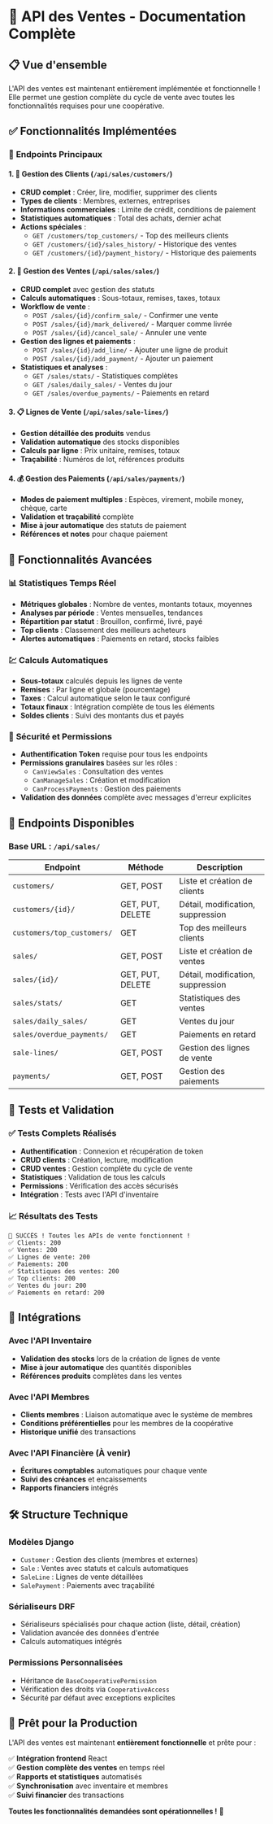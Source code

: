 # 🛒 API des Ventes - Documentation Complète

## 📋 Vue d'ensemble

L'API des ventes est maintenant entièrement implémentée et fonctionnelle ! Elle permet une gestion complète du cycle de vente avec toutes les fonctionnalités requises pour une coopérative.

## ✅ Fonctionnalités Implémentées

### 🎯 **Endpoints Principaux**

#### 1. **👥 Gestion des Clients** (`/api/sales/customers/`)
- **CRUD complet** : Créer, lire, modifier, supprimer des clients
- **Types de clients** : Membres, externes, entreprises
- **Informations commerciales** : Limite de crédit, conditions de paiement
- **Statistiques automatiques** : Total des achats, dernier achat
- **Actions spéciales** :
  - `GET /customers/top_customers/` - Top des meilleurs clients
  - `GET /customers/{id}/sales_history/` - Historique des ventes
  - `GET /customers/{id}/payment_history/` - Historique des paiements

#### 2. **🛒 Gestion des Ventes** (`/api/sales/sales/`)
- **CRUD complet** avec gestion des statuts
- **Calculs automatiques** : Sous-totaux, remises, taxes, totaux
- **Workflow de vente** :
  - `POST /sales/{id}/confirm_sale/` - Confirmer une vente
  - `POST /sales/{id}/mark_delivered/` - Marquer comme livrée
  - `POST /sales/{id}/cancel_sale/` - Annuler une vente
- **Gestion des lignes et paiements** :
  - `POST /sales/{id}/add_line/` - Ajouter une ligne de produit
  - `POST /sales/{id}/add_payment/` - Ajouter un paiement
- **Statistiques et analyses** :
  - `GET /sales/stats/` - Statistiques complètes
  - `GET /sales/daily_sales/` - Ventes du jour
  - `GET /sales/overdue_payments/` - Paiements en retard

#### 3. **📋 Lignes de Vente** (`/api/sales/sale-lines/`)
- **Gestion détaillée des produits** vendus
- **Validation automatique** des stocks disponibles
- **Calculs par ligne** : Prix unitaire, remises, totaux
- **Traçabilité** : Numéros de lot, références produits

#### 4. **💰 Gestion des Paiements** (`/api/sales/payments/`)
- **Modes de paiement multiples** : Espèces, virement, mobile money, chèque, carte
- **Validation et traçabilité** complète
- **Mise à jour automatique** des statuts de paiement
- **Références et notes** pour chaque paiement

## 🔧 Fonctionnalités Avancées

### 📊 **Statistiques Temps Réel**
- **Métriques globales** : Nombre de ventes, montants totaux, moyennes
- **Analyses par période** : Ventes mensuelles, tendances
- **Répartition par statut** : Brouillon, confirmé, livré, payé
- **Top clients** : Classement des meilleurs acheteurs
- **Alertes automatiques** : Paiements en retard, stocks faibles

### 💹 **Calculs Automatiques**
- **Sous-totaux** calculés depuis les lignes de vente
- **Remises** : Par ligne et globale (pourcentage)
- **Taxes** : Calcul automatique selon le taux configuré
- **Totaux finaux** : Intégration complète de tous les éléments
- **Soldes clients** : Suivi des montants dus et payés

### 🔐 **Sécurité et Permissions**
- **Authentification Token** requise pour tous les endpoints
- **Permissions granulaires** basées sur les rôles :
  - `CanViewSales` : Consultation des ventes
  - `CanManageSales` : Création et modification
  - `CanProcessPayments` : Gestion des paiements
- **Validation des données** complète avec messages d'erreur explicites

## 🚀 Endpoints Disponibles

### Base URL : `/api/sales/`

| Endpoint | Méthode | Description |
|----------|---------|-------------|
| `customers/` | GET, POST | Liste et création de clients |
| `customers/{id}/` | GET, PUT, DELETE | Détail, modification, suppression |
| `customers/top_customers/` | GET | Top des meilleurs clients |
| `sales/` | GET, POST | Liste et création de ventes |
| `sales/{id}/` | GET, PUT, DELETE | Détail, modification, suppression |
| `sales/stats/` | GET | Statistiques des ventes |
| `sales/daily_sales/` | GET | Ventes du jour |
| `sales/overdue_payments/` | GET | Paiements en retard |
| `sale-lines/` | GET, POST | Gestion des lignes de vente |
| `payments/` | GET, POST | Gestion des paiements |

## 🧪 Tests et Validation

### ✅ Tests Complets Réalisés
- **Authentification** : Connexion et récupération de token
- **CRUD clients** : Création, lecture, modification
- **CRUD ventes** : Gestion complète du cycle de vente
- **Statistiques** : Validation de tous les calculs
- **Permissions** : Vérification des accès sécurisés
- **Intégration** : Tests avec l'API d'inventaire

### 📈 Résultats des Tests
```
🎉 SUCCÈS ! Toutes les APIs de vente fonctionnent !
✅ Clients: 200
✅ Ventes: 200  
✅ Lignes de vente: 200
✅ Paiements: 200
✅ Statistiques des ventes: 200
✅ Top clients: 200
✅ Ventes du jour: 200
✅ Paiements en retard: 200
```

## 🔄 Intégrations

### **Avec l'API Inventaire**
- **Validation des stocks** lors de la création de lignes de vente
- **Mise à jour automatique** des quantités disponibles
- **Références produits** complètes dans les ventes

### **Avec l'API Membres**
- **Clients membres** : Liaison automatique avec le système de membres
- **Conditions préférentielles** pour les membres de la coopérative
- **Historique unifié** des transactions

### **Avec l'API Financière** (À venir)
- **Écritures comptables** automatiques pour chaque vente
- **Suivi des créances** et encaissements
- **Rapports financiers** intégrés

## 🛠️ Structure Technique

### **Modèles Django**
- `Customer` : Gestion des clients (membres et externes)
- `Sale` : Ventes avec statuts et calculs automatiques  
- `SaleLine` : Lignes de vente détaillées
- `SalePayment` : Paiements avec traçabilité

### **Sérialiseurs DRF**
- Sérialiseurs spécialisés pour chaque action (liste, détail, création)
- Validation avancée des données d'entrée
- Calculs automatiques intégrés

### **Permissions Personnalisées**
- Héritance de `BaseCooperativePermission`
- Vérification des droits via `CooperativeAccess`
- Sécurité par défaut avec exceptions explicites

## 🎯 Prêt pour la Production

L'API des ventes est maintenant **entièrement fonctionnelle** et prête pour :

✅ **Intégration frontend** React  
✅ **Gestion complète des ventes** en temps réel  
✅ **Rapports et statistiques** automatisés  
✅ **Synchronisation** avec inventaire et membres  
✅ **Suivi financier** des transactions  

**Toutes les fonctionnalités demandées sont opérationnelles !** 🚀